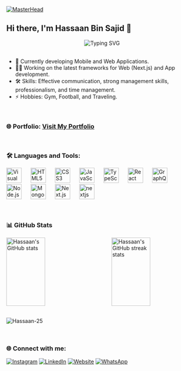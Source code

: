 [![MasterHead](https://firebasestorage.googleapis.com/v0/b/flexi-coding.appspot.com/o/dempgi7-520f8d5f-63d4-4453-8822-dbc149ae27f8.gif?alt=media&token=91c0c7b2-93c3-4029-b011-1a8703c5730d)](https://cheemz.netlify.app/)

## Hi there, I'm Hassaan Bin Sajid 👋

<div align="center">
  <img src="https://readme-typing-svg.demolab.com?font=Fira+Code&size=22&duration=3000&pause=1000&color=36BCF7FF&center=true&vCenter=true&width=435&lines=Software+Engineer;Web+Application+Developer;Mobile+Application+Developer" alt="Typing SVG" />
</div>

<br>

* 🌱 Currently developing Mobile and Web Applications.
* 👨‍💻 Working on the latest frameworks for Web (Next.js) and App development.
* 🛠️ Skills: Effective communication, strong management skills, professionalism, and time management.
* ⚡ Hobbies: Gym, Football, and Traveling.

<br>

### 🌐 Portfolio: [Visit My Portfolio](https://cheemz.netlify.app/)

<br>

### 🛠️ Languages and Tools:

<p align="left">
  <img alt="Visual Studio Code" width="40px" src="https://cdn.jsdelivr.net/gh/devicons/devicon/icons/vscode/vscode-original.svg" style="margin-right:20px;" />
  <img alt="HTML5" width="40px" src="https://cdn.jsdelivr.net/gh/devicons/devicon/icons/html5/html5-original.svg" style="margin-right:20px;" />
  <img alt="CSS3" width="40px" src="https://cdn.jsdelivr.net/gh/devicons/devicon/icons/css3/css3-original.svg" style="margin-right:20px;" />
  <img alt="JavaScript" width="40px" src="https://cdn.jsdelivr.net/gh/devicons/devicon/icons/javascript/javascript-original.svg" style="margin-right:20px;" />
    <img alt="TypeScript" width="40px" src="https://github.com/remojansen/logo.ts/blob/master/ts.png" style="margin-right:20px;" />

  <img alt="React" width="40px" src="https://cdn.jsdelivr.net/gh/devicons/devicon/icons/react/react-original.svg" style="margin-right:20px;" />
  <img alt="GraphQL" width="40px" src="https://cdn.jsdelivr.net/gh/devicons/devicon/icons/graphql/graphql-plain.svg" style="margin-right:20px;" />
  <img alt="Node.js" width="40px" src="https://cdn.jsdelivr.net/gh/devicons/devicon/icons/nodejs/nodejs-original.svg" style="margin-right:20px;" />
  <img alt="MongoDB" width="40px" src="https://cdn.jsdelivr.net/gh/devicons/devicon/icons/mongodb/mongodb-original.svg" style="margin-right:20px;" />
  <img alt="Next.js" width="40px" src="https://svgshare.com/i/10sH.svg" title='nextjsLogo' style="margin-right:20px; background-color: white;" />
   <img src="https://cdn.worldvectorlogo.com/logos/nextjs-2.svg" alt="nextjs" width="40" height="40"/> 
</p>




<br>


### 📊 GitHub Stats

<div style="display: flex; flex-direction: row; justify-content: space-between;">
  <img src="https://github-readme-stats.vercel.app/api?username=Hassaan-25&show_icons=true&theme=tokyonight" alt="Hassaan's GitHub stats" width="45%" height="180px" />
  <img src="https://github-readme-streak-stats.herokuapp.com/?user=Hassaan-25&&theme=tokyonight" alt="Hassaan's GitHub streak stats" width="45%" height="180px"/>
</div>

<br>

<p align="left"> <img src="https://komarev.com/ghpvc/?username=Hassaan-25&label=Profile%20views&color=0e75b6&style=flat" alt="Hassaan-25" /> </p>

<br>


### 🌐 Connect with me:

[![Instagram](https://img.shields.io/badge/Instagram-%23E4405F.svg?style=for-the-badge&logo=Instagram&logoColor=white)](https://www.instagram.com/hassaan.sajidkhan/)
[![LinkedIn](https://img.shields.io/badge/LinkedIn-%230077B5.svg?style=for-the-badge&logo=LinkedIn&logoColor=white)](https://www.linkedin.com/in/hassaanbinsajid/)
[![Website](https://img.shields.io/badge/Website-%23000000.svg?style=for-the-badge&logo=About.me&logoColor=white)](https://cheemz.netlify.app/)
[![WhatsApp](https://img.shields.io/badge/WhatsApp-25D366?style=for-the-badge&logo=whatsapp&logoColor=white)](https://wa.me/923106660935)

